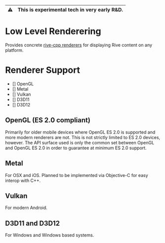 :warning: | This is experimental tech in very early R&D.
| -- | -- |

# Low Level Renderering
Provides concrete [rive-cpp renderers](https://github.com/rive-app/rive-cpp/blob/master/include/renderer.hpp) for displaying Rive content on any platform.

# Renderer Support
- [] OpenGL
- [] Metal
- [] Vulkan
- [] D3D11
- [] D3D12

## OpenGL (ES 2.0 compliant)
Primarily for older mobile devices where OpenGL ES 2.0 is supported and more modern renderers are not. This is not strictly limited to ES 2.0 devices, however. The API surface used is only the common set between OpenGL and OpenGL ES 2.0 in order to guarantee at minimum ES 2.0 support.

## Metal
For OSX and iOS. Planned to be implemented via Objective-C for easy interop with C++.

## Vulkan
For modern Android.

## D3D11 and D3D12
For Windows and Windows based systems.